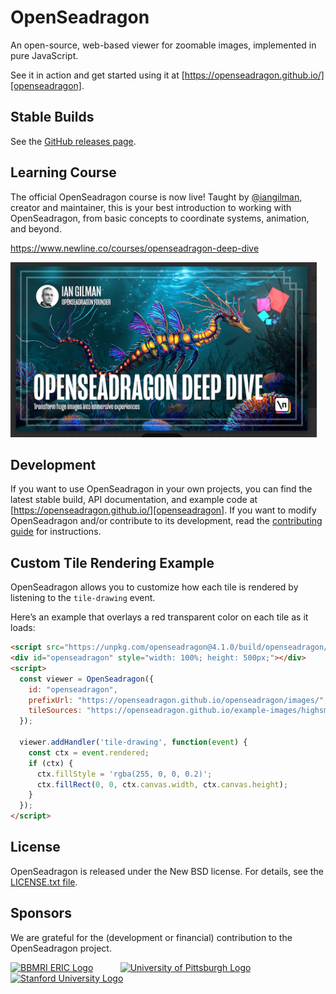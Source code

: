 # OpenSeadragon

<!-- [![Gitter][gitter-badge]][gitter]
[![Build Status][build-badge]][build] -->

An open-source, web-based viewer for zoomable images, implemented in pure JavaScript.

See it in action and get started using it at [https://openseadragon.github.io/][openseadragon].

## Stable Builds

See the [GitHub releases page][github-releases].

## Learning Course

The official OpenSeadragon course is now live! Taught by [@iangilman](https://github.com/iangilman/), creator and maintainer, this is your best introduction to working with OpenSeadragon, from basic concepts to coordinate systems, animation, and beyond.

https://www.newline.co/courses/openseadragon-deep-dive

<a href="https://www.newline.co/courses/openseadragon-deep-dive"><img alt="OpenSeadragon Deep Dive" src="assets/osdnewline.jpg" height="280" /></a>

## Development

If you want to use OpenSeadragon in your own projects, you can find the latest stable build, API documentation, and example code at [https://openseadragon.github.io/][openseadragon]. If you want to modify OpenSeadragon and/or contribute to its development, read the [contributing guide][github-contributing] for instructions.

## Custom Tile Rendering Example

OpenSeadragon allows you to customize how each tile is rendered by listening to the `tile-drawing` event.

Here’s an example that overlays a red transparent color on each tile as it loads:

```html
<script src="https://unpkg.com/openseadragon@4.1.0/build/openseadragon/openseadragon.min.js"></script>
<div id="openseadragon" style="width: 100%; height: 500px;"></div>
<script>
  const viewer = OpenSeadragon({
    id: "openseadragon",
    prefixUrl: "https://openseadragon.github.io/openseadragon/images/",
    tileSources: "https://openseadragon.github.io/example-images/highsmith/highsmith.dzi"
  });

  viewer.addHandler('tile-drawing', function(event) {
    const ctx = event.rendered;
    if (ctx) {
      ctx.fillStyle = 'rgba(255, 0, 0, 0.2)';
      ctx.fillRect(0, 0, ctx.canvas.width, ctx.canvas.height);
    }
  });
</script>
```

## License

OpenSeadragon is released under the New BSD license. For details, see the [LICENSE.txt file][github-license].

[openseadragon]: https://openseadragon.github.io/
<!-- [gitter-badge]: https://badges.gitter.im/Join%20Chat.svg
[gitter]: https://gitter.im/openseadragon/openseadragon?utm_source=badge&utm_medium=badge&utm_campaign=pr-badge&utm_content=badge
[build-badge]: https://secure.travis-ci.org/openseadragon/openseadragon.png?branch=master
[build]: https://travis-ci.org/openseadragon/openseadragon -->
[github-releases]: https://github.com/openseadragon/openseadragon/releases
[github-contributing]: https://github.com/openseadragon/openseadragon/blob/master/CONTRIBUTING.md
[github-license]: https://github.com/openseadragon/openseadragon/blob/master/LICENSE.txt

## Sponsors

We are grateful for the (development or financial) contribution to the OpenSeadragon project.

<a href="https://www.bbmri-eric.eu"><img alt="BBMRI ERIC Logo" src="assets/logos/bbmri-logo.png" height="70" /></a>
&nbsp;&nbsp;&nbsp;&nbsp;&nbsp;&nbsp;&nbsp;&nbsp;&nbsp;
<a href="https://www.pitt.edu/"><img alt="University of Pittsburgh Logo" src="assets/logos/pitt-logo.png" height="70" /></a>
&nbsp;&nbsp;&nbsp;&nbsp;&nbsp;&nbsp;&nbsp;&nbsp;&nbsp;
<a href="https://www.stanford.edu/"><img alt="Stanford University Logo" src="assets/logos/stanford-logo.png" height="70" /></a>
